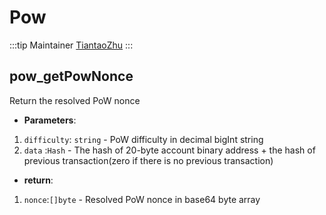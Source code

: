 # Pow

:::tip Maintainer
[TiantaoZhu](https://github.com/TiantaoZhu)
:::

## pow_getPowNonce
Return the resolved PoW nonce

- **Parameters**: 
1. `difficulty`: `string` - PoW difficulty in decimal bigInt string
2. `data` :`Hash` -  The hash of 20-byte account binary address + the hash of previous transaction(zero if there is no previous transaction)

- **return**:
1. `nonce`:`[]byte` - Resolved PoW nonce in base64 byte array
